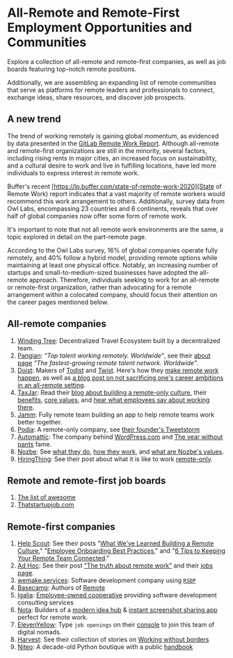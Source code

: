 # All-Remote and Remote-First Employment Opportunities and Communities

Explore a collection of all-remote and remote-first companies, as well as job boards featuring top-notch remote positions.

Additionally, we are assembling an expanding list of remote communities that serve as platforms for remote leaders and professionals to connect, exchange ideas, share resources, and discover job prospects.

## A new trend

The trend of working remotely is gaining global momentum, as evidenced by data presented in the [GitLab Remote Work Report](https://handbook.gitlab.com/handbook/company/culture/all-remote/remote-work-report/). Although all-remote and remote-first organizations are still in the minority, several factors, including rising rents in major cities, an increased focus on sustainability, and a cultural desire to work and live in fulfilling locations, have led more individuals to express interest in remote work.

Buffer's recent [https://lp.buffer.com/state-of-remote-work-2020](State of Remote Work) report indicates that a vast majority of remote workers would recommend this work arrangement to others. Additionally, survey data from Owl Labs, encompassing 23 countries and 6 continents, reveals that over half of global companies now offer some form of remote work.

It's important to note that not all remote work environments are the same, a topic explored in detail on the part-remote page.

According to the Owl Labs survey, 16% of global companies operate fully remotely, and 40% follow a hybrid model, providing remote options while maintaining at least one physical office. Notably, an increasing number of startups and small-to-medium-sized businesses have adopted the all-remote approach. Therefore, individuals seeking to work for an all-remote or remote-first organization, rather than advocating for a remote arrangement within a colocated company, should focus their attention on the career pages mentioned below.

## All-remote companies

1.  [Winding Tree](https://windingtree.com/): Decentralized Travel Ecosystem built by a decentralized team.
2.  [Pangian](https://pangian.com/): *"Top talent working remotely. Worldwide"*, see their [about page](https://mailchi.mp/pangian.com/remote-network) *"The fastest-growing remote talent network. Worldwide"*.
3.  [Doist](https://doist.com/): Makers of [Todist](https://todoist.com/) and [Twist](https://twistapp.com/). Here's how they [make remote work happen](https://blog.doist.com/https-blog-doist-com-managing-remote-teams-622521189e80), as well as [a blog post on not sacrificing one's career ambitions in an all-remote setting](https://doist.com/blog/remote-career-advice/).
4.  [TaxJar](https://www.taxjar.com/): Read their [blog about building a remote-only culture](https://life.taxjar.com/), their [benefits](https://www.taxjar.com/jobs/), [core values](https://www.taxjar.com/about/), and [hear what employees say about working there](https://www.comparably.com/companies/taxjar).
5.  [Jamm](https://jamm.app/): Fully remote team building an app to help remote teams work better together.
6.  [Podia](https://www.podia.com/): A remote-only company, see [their founder's Tweetstorm](https://twitter.com/spencerfry/)
7.  [Automattic](https://automattic.com/about/): The company behind [WordPress.com](https://wordpress.com/) and [The year without pants](https://www.amazon.com/Year-Without-Pants-WordPress-com-Future/dp/1118660633) fame.
8.  [Nozbe](https://nozbe.com/): See [what they do](https://nozbe.com/about), [how they work](https://nozbe.com/blog/why-nooffice/), and [what are Nozbe's values](https://nozbe.com/blog/nozbe-values/).
9.  [HiringThing](https://www.hiringthing.com/): See their post about what it is like to work [remote-only](https://www.hiringthing.com/2018/04/19/whats-it-like-to-work-at-hiringthing.html).

## Remote and remote-first job boards

1. [The list of awesome](https://docs.google.com/spreadsheets/u/1/d/1TLJSlNxCbwRNxy14Toe1PYwbCTY7h0CNHeer9J0VRzE/htmlview?pli=1#gid=0)
2. [Thatstartupjob.com](https://www.thatstartupjob.com/)

## Remote-first companies

1.  [Help Scout](https://www.helpscout.com/): See their posts "[What We've Learned Building a Remote Culture](https://www.helpscout.com/blog/remote-culture/)," "[Employee Onboarding Best Practices](https://www.helpscout.com/blog/employee-onboarding/)," and "[6 Tips to Keeping Your Remote Team Connected](https://www.helpscout.com/blog/remote-team-connectivity/)."
2.  [Ad Hoc](https://adhocteam.us/): See their post ["The truth about remote work"](https://adhocteam.us/2017/12/05/truth-remote-work/) and their [jobs page](https://adhocteam.us/join/).
3.  [wemake.services](https://wemake.services/): Software development company using [`RSDP`](https://wemake.services/meta/)
4.  [Basecamp](https://basecamp.com/): Authors of [Remote](https://37signals.com/remote)
5.  [Igalia](https://igalia.com/): [Employee-owned cooperative](https://www.igalia.com/about-us/great-place-to-work/) providing software development consulting services
6.  [Nota](https://notainc.com/): Builders of a [modern idea hub](https://scrapbox.io/) & [instant screenshot sharing app](https://gyazo.com/) perfect for remote work.
7.  [ElevenYellow](https://elevenyellow.com/): Type `job openings` on their [console](https://www.elevenyellow.com/) to join this team of digital nomads.
8.  [Harvest](https://www.getharvest.com/): See their collection of stories on [Working without borders](https://www.getharvest.com/working-without-borders)
9.  [Niteo](https://niteo.co/): A decade-old Python boutique with a public [handbook](https://github.com/niteoweb/handbook)
